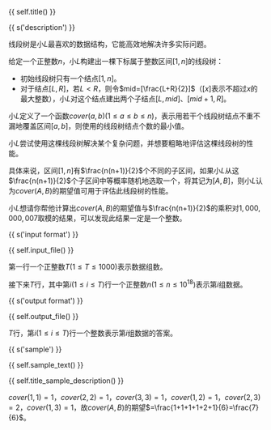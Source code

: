 {{ self.title() }}

{{ s('description') }}

线段树是小$L$最喜欢的数据结构，它能高效地解决许多实际问题。

给定一个正整数$n$，小$L$构建出一棵下标属于整数区间$[1,n]$的线段树：

- 初始线段树只有一个结点$[1,n]$。
- 对于结点$[L,R]$，若$L<R$，则令$mid=[\frac{L+R}{2}]$（$[x]$表示不超过$x$的最大整数），小$L$对这个结点建出两个子结点$[L,mid]$、$[mid+1,R]$。

小$L$定义了一个函数$cover(a,b)(1\leq a\leq b\leq n)$，表示用若干个线段树结点不重不漏地覆盖区间$[a,b]$，则使用的线段树结点个数的最小值。

小$L$尝试使用这棵线段树解决某个复杂问题，并想要粗略地评估这棵线段树的性能。

具体来说，区间$[1,n]$有$\frac{n(n+1)}{2}$个不同的子区间，如果小$L$从这$\frac{n(n+1)}{2}$个子区间中等概率随机地选取一个，将其记为$[A,B]$，则小$L$认为$cover(A,B)$的期望值可用于评估此线段树的性能。

小$L$想请你帮他计算出$cover(A,B)$的期望值与$\frac{n(n+1)}{2}$的乘积对$1,000,000,007$取模的结果，可以发现此结果一定是一个整数。

{{ s('input format') }}

{{ self.input_file() }}

第一行一个正整数$T(1\leq T\leq 1000)$表示数据组数。

接下来$T$行，其中第$i(1\leq i\leq T)$行一个正整数$n(1\leq n\leq 10^{18})$表示第$i$组数据。

{{ s('output format') }}

{{ self.output_file() }}

$T$行，第$i(1\leq i\leq T)$行一个整数表示第$i$组数据的答案。

{{ s('sample') }}

{{ self.sample_text() }}

{{ self.title_sample_description() }}

$cover(1,1)=1$，$cover(2,2)=1$，$cover(3,3)=1$，$cover(1,2)=1$，$cover(2,3)=2$，$cover(1,3)=1$，故$cover(A,B)$的期望$=\frac{1+1+1+1+2+1}{6}=\frac{7}{6}$。
